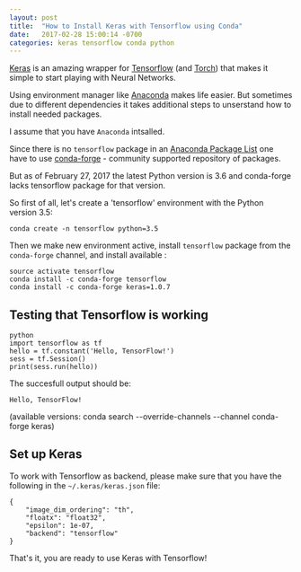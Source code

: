 ```yaml
---
layout: post
title:  "How to Install Keras with Tensorflow using Conda"
date:   2017-02-28 15:00:14 -0700
categories: keras tensorflow conda python
---
```


[Keras][keras] is an amazing wrapper for [Tensorflow][tensorflow]
(and [Torch][torch]) that makes it simple to start playing with Neural Networks.

Using environment manager like [Anaconda][anaconda] makes life easier.
But sometimes due to different dependencies it takes additional steps to unserstand
how to install needed packages.

I assume that you have `Anaconda` intsalled.

Since there is no `tensorflow` package in an [Anaconda Package List][anaconda-package-list]
one have to use [conda-forge][conda-forge] - community supported repository of packages.

But as of February 27, 2017 the latest Python version is 3.6 and conda-forge lacks tensorflow
package for that version.

So first of all, let's create a 'tensorflow' environment with the Python version 3.5:

```
conda create -n tensorflow python=3.5
```

Then we make new environment active, install `tensorflow` package from the `conda-forge` channel,
and install available :

```
source activate tensorflow
conda install -c conda-forge tensorflow
conda install -c conda-forge keras=1.0.7
```

## Testing that Tensorflow is working

```
python
import tensorflow as tf
hello = tf.constant('Hello, TensorFlow!')
sess = tf.Session()
print(sess.run(hello))
```

The succesfull output should be:
```
Hello, TensorFlow!
```

(available versions: conda search --override-channels --channel conda-forge  keras)

## Set up Keras

To work with Tensorflow as backend, please make sure that you have the following in the `~/.keras/keras.json` file:

```
{
    "image_dim_ordering": "th",
    "floatx": "float32",
    "epsilon": 1e-07,
    "backend": "tensorflow"
}
```

That's it, you are ready to use Keras with Tensorflow!

[jekyll-docs]: https://jekyllrb.com/docs/home
[jekyll-gh]:   https://github.com/jekyll/jekyll
[jekyll-talk]: https://talk.jekyllrb.com/
[anaconda]: https://docs.continuum.io/anaconda/
[anaconda-package-list]: https://docs.continuum.io/anaconda/pkg-docs.html
[conda-forge]: https://conda-forge.github.io
[keras]: https://github.com/fchollet/keras
[tensorflow]: https://www.tensorflow.org
[torch]: http://torch.ch